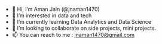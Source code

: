 - 👋 Hi, I’m Aman Jain (@jnaman1470)
- 👀 I’m interested in data and tech
- 🌱 I’m currently learning Data Analytics and Data Science
- 💞️ I’m looking to collaborate on side projects, mini projects.
- 📫 You can reach to me : jnaman1470@gmail.com

<!---
jnaman1470/jnaman1470 is a ✨ special ✨ repository because its `README.md` (this file) appears on your GitHub profile.
You can click the Preview link to take a look at your changes.
--->

